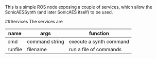 This is a simple ROS node exposing a couple of services, which allow
the SonicAESSynth (and later SonicAES itself) to be used.

##Services
The services are

|name|args|function|
|---|---|---|
|cmd|command string|execute a synth command|
|runfile|filename|run a file of commands|



